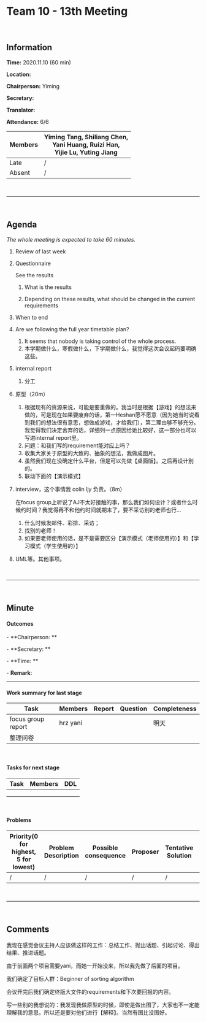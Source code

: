 # Team 10 - 13th Meeting 

<br>

## Information

**Time:**  2020.11.10 (60 min)

**Location:** 

**Chairperson:**  Yiming

**Secretary:**  

**Translator:** 

**Attendance:**  6/6

| **Members** | **Yiming Tang, Shiliang Chen, <br>Yani Huang, Ruizi Han, <br>Yijie Lu, Yuting Jiang** |
| ----------- | ------------------------------------------------------------ |
| Late        | /                                                            |
| Absent      | /                                                            |

<br>

------
<br>

## Agenda

*The whole meeting is expected to take 60 minutes.*

1. Review of last week

2. Questionnaire

   See the results

   1. What is the results

   2. Depending on these results, what should be changed in the current requirements
   
3. When to end
   
3. Are we following the full year timetable plan?

   1. It seems that nobody is taking control of the whole process.
   2. 本学期做什么，寒假做什么，下学期做什么，我觉得这次会议起码要明确这些。

4. internal report

   1. 分工

5. 原型（20m）

   1. 根据现有的资源来说，可能是要重做的。我当时是根据【游戏】的想法来做的，可是现在如果要废弃的话，第一Heshan愿不愿意（因为她当时说看到我们的想法很有意思，想做成游戏，才给我们），第二理由够不够充分。我觉得我们决定舍弃的话，详细列一点原因给她比较好，这一部分也可以写进internal report里。
   2. 问题：和我们写的requirement能对应上吗？
   3. 收集大家关于原型的大致的、抽象的想法，我做成图片。
   4. 虽然我们现在没确定什么平台，但是可以先做【桌面版】。之后再设计别的。
   5. 联动下面的【演示模式】

6. interview，这个事情我 colin ljy 负责。（8m）

   在focus group上听说了AJ不太好接触的事，那么我们如何设计？或者什么时候约时间？我觉得再不和他约时间就期末了，要不采访别的老师也行...

   1. 什么时候发邮件、彩排、采访；
   2. 找别的老师！
   3. 如果要老师使用的话，是不是需要区分【演示模式（老师使用的）】和【学习模式（学生使用的）】

7. UML等。其他事项。

<br>

------

<br>

## Minute



#### Outcomes


\- **Chairperson: **

\- **Secretary: **

\- **Time: **

\- **Remark**:

-------


#### Work summary for last stage

| **Task**           | **Members** | **Report** | **Question** | **Completeness** |
| ------------------ | ----------- | ---------- | ------------ | ---------------- |
| focus group report | hrz yani    |            |              | 明天             |
| 整理问卷           |             |            |              |                  |

<br>

#### Tasks for next stage

| **Task** | **Members** | **DDL** |
| -------- | ----------- | ------- |
|          |             |         |
|          |             |         |
|          |             |         |

<br>

#### Problems

| Priority(0 for highest, 5 for lowest) | **Problem Description** | **Possible consequence** | **Proposer** | **Tentative Solution** | **Expected completion time** |
| ------------------------------------- | ----------------------- | ------------------------ | ------------ | ---------------------- | ---------------------------- |
| /                                     | /                       | /                        | /            | /                      | /                            |

<br>

-------

<br>

## Comments

我现在感觉会议主持人应该做这样的工作：总结工作、抛出话题、引起讨论、得出结果、推进话题。

由于前面两个项目需要yani，而她一开始没来，所以我先做了后面的项目。

我们确定了目标人群：Beginner of sorting algorithm

会议开完后我们确定终版大文件的requirements和下次要回报的内容。

写一些别的我想说的：我发现我做原型的时候，即使是做出图了，大家也不一定能理解我的意思。所以还是要对他们进行【解释】。当然有图比没图好。

